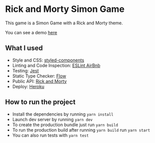 # Rick and Morty Simon Game

This game is a Simon Game with a Rick and Morty theme.

You can see a demo [here](https://crazy-simon.herokuapp.com/)

## What I used

* Style and CSS: [styled-components](https://www.styled-components.com/)
* Linting and Code Inspection: [ESLint AirBnb](https://github.com/airbnb/javascript/tree/master/packages/eslint-config-airbnb)
* Testing: [Jest](https://jestjs.io/)
* Static Type Checker: [Flow](https://flow.org/)
* Public API: [Rick and Morty](https://rickandmortyapi.com/)
* Deploy: [Heroku](https://www.heroku.com/)


## How to run the project

- Install the dependencies by running `yarn install`
- Launch dev server by running `yarn dev`
- To create the production bundle just run `yarn build`
- To run the production build after running `yarn build` run `yarn start`
- You can also run tests with `yarn test`
